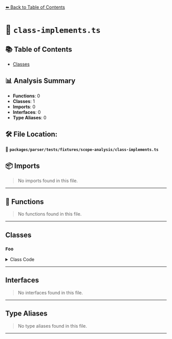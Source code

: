 [⬅️ Back to Table of Contents](../../../../../index.md)

# 📄 `class-implements.ts`

## 📚 Table of Contents

- [Classes](#classes)

## 📊 Analysis Summary

- **Functions**: 0
- **Classes**: 1
- **Imports**: 0
- **Interfaces**: 0
- **Type Aliases**: 0

## 🛠️ File Location:
📂 **`packages/parser/tests/fixtures/scope-analysis/class-implements.ts`**

## 📦 Imports

> No imports found in this file.


---

## 🔧 Functions

> No functions found in this file.


---

## Classes

### `Foo`

<details><summary>Class Code</summary>

```ts
class Foo<Nullable> implements Component<Nullable<SomeOther>, {}>, Component2 {}
```
</details>


---

## Interfaces

> No interfaces found in this file.


---

## Type Aliases

> No type aliases found in this file.


---